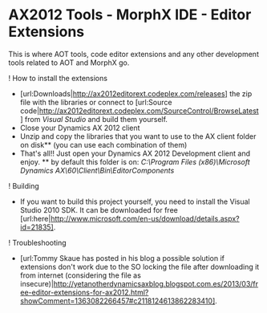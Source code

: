 # AX2012 Tools - MorphX IDE - Editor Extensions

This is where AOT tools, code editor extensions and any other development tools related to AOT and MorphX go.

! How to install the extensions

* [url:Downloads|http://ax2012editorext.codeplex.com/releases] the zip file with the libraries or connect to [url:Source code|http://ax2012editorext.codeplex.com/SourceControl/BrowseLatest] from _Visual Studio_ and build them yourself.
* Close your Dynamics AX 2012 client
* Unzip and copy the libraries that you want to use to the AX client folder on disk** (you can use each combination of them)
* That's all!! Just open your Dynamics AX 2012 Development client and enjoy.
 ** by default this folder is on: _C:\Program Files (x86)\Microsoft Dynamics AX\60\Client\Bin\EditorComponents_

! Building

* If you want to build this project yourself, you need to install the Visual Studio 2010 SDK. It can be downloaded for free [url:here|http://www.microsoft.com/en-us/download/details.aspx?id=21835].

! Troubleshooting

* [url:Tommy Skaue has posted in his blog a possible solution if extensions don't work due to the SO locking the file after downloading it from internet (considering the file as insecure)|http://yetanotherdynamicsaxblog.blogspot.com.es/2013/03/free-editor-extensions-for-ax2012.html?showComment=1363082266457#c2118124613862283410].


